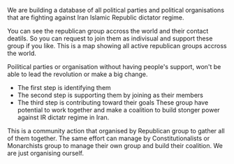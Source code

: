 We are building a database of all political parties and political organisations that are fighting against Iran Islamic Republic dictator regime.

You can see the republican group accross the world and their contact deatils. So you can request to join them as indivisual and support these group if you like. 
This is a map showing all active republican groups accross the world.

Poilitical parties or organisation without having people's support, won't be able to lead the revolution or make a big change.

- The first step is identifying them
- The second step is supporting them by joining as their members
- The third step is contributing toward their goals
These group have potential to work together and make a coalition to build stonger power against IR dictatr regime in Iran.
  
This is a community action that organised by Republican group to gather all of them together.
The same effort can manage by Constitutionalists or Monarchists group to manage their own group and build their coalition.
We are just organising ourself.
